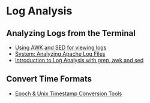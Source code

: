 # Log Analysis

## Analyzing Logs from the Terminal
* [Using AWK and SED for viewing logs](https://thwack.solarwinds.com/community/solarwinds-community/geek-speak/blog/2014/10/20/using-awk-and-sed-for-viewing-logs)
* [System: Analyzing Apache Log Files](https://www.the-art-of-web.com/system/logs/)
* [Introduction to Log Analysis with grep, awk and sed](https://packetu.com/2013/09/25/introduction-log-analysis-grep-awk-sed/)

## Convert Time Formats
* [Epoch & Unix Timestamp Conversion Tools](https://www.epochconverter.com/)
